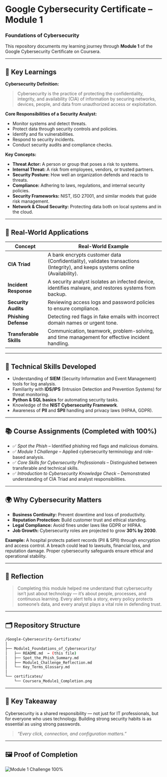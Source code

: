 # Google Cybersecurity Certificate – Module 1
### Foundations of Cybersecurity

This repository documents my learning journey through **Module 1** of the Google Cybersecurity Certificate on Coursera.

---

## 🧠 Key Learnings

**Cybersecurity Definition:**
> Cybersecurity is the practice of protecting the confidentiality, integrity, and availability (CIA) of information by securing networks, devices, people, and data from unauthorized access or exploitation.

**Core Responsibilities of a Security Analyst:**
- Monitor systems and detect threats.
- Protect data through security controls and policies.
- Identify and fix vulnerabilities.
- Respond to security incidents.
- Conduct security audits and compliance checks.

**Key Concepts:**
- **Threat Actor:** A person or group that poses a risk to systems.
- **Internal Threat:** A risk from employees, vendors, or trusted partners.
- **Security Posture:** How well an organization defends and reacts to threats.
- **Compliance:** Adhering to laws, regulations, and internal security policies.
- **Security Frameworks:** NIST, ISO 27001, and similar models that guide risk management.
- **Network & Cloud Security:** Protecting data both on local systems and in the cloud.

---

## 💼 Real-World Applications

| Concept | Real-World Example |
|----------|---------------------|
| **CIA Triad** | A bank encrypts customer data (Confidentiality), validates transactions (Integrity), and keeps systems online (Availability). |
| **Incident Response** | A security analyst isolates an infected device, identifies malware, and restores systems from backup. |
| **Security Audits** | Reviewing access logs and password policies to ensure compliance. |
| **Phishing Defense** | Detecting red flags in fake emails with incorrect domain names or urgent tone. |
| **Transferable Skills** | Communication, teamwork, problem-solving, and time management for effective incident handling. |

---

## 🧩 Technical Skills Developed
- Understanding of **SIEM** (Security Information and Event Management) tools for log analysis.
- Familiarity with **IDS/IPS** (Intrusion Detection and Prevention Systems) for threat monitoring.
- **Python & SQL basics** for automating security tasks.
- Knowledge of the **NIST Cybersecurity Framework**.
- Awareness of **PII** and **SPII** handling and privacy laws (HIPAA, GDPR).

---

## 📚 Course Assignments (Completed with 100%)
- ✅ *Spot the Phish* – Identified phishing red flags and malicious domains.
- ✅ *Module 1 Challenge* – Applied cybersecurity terminology and role-based analysis.
- ✅ *Core Skills for Cybersecurity Professionals* – Distinguished between transferable and technical skills.
- ✅ *Introduction to Cybersecurity Knowledge Check* – Demonstrated understanding of CIA Triad and analyst responsibilities.

---

## 🌍 Why Cybersecurity Matters
- **Business Continuity:** Prevent downtime and loss of productivity.
- **Reputation Protection:** Build customer trust and ethical standing.
- **Legal Compliance:** Avoid fines under laws like GDPR or HIPAA.
- **Job Growth:** Cybersecurity roles are projected to grow **30% by 2030**.

**Example:**
A hospital protects patient records (PII & SPII) through encryption and access control. A breach could lead to lawsuits, financial loss, and reputation damage. Proper cybersecurity safeguards ensure ethical and operational stability.

---

## 🧠 Reflection
> Completing this module helped me understand that cybersecurity isn’t just about technology — it’s about people, processes, and continuous learning. Every alert tells a story, every policy protects someone’s data, and every analyst plays a vital role in defending trust.

---

## 🗂️ Repository Structure
```bash
/Google-Cybersecurity-Certificate/
│
├── Module1_Foundations_of_Cybersecurity/
│   ├── README.md  ← (this file)
│   ├── Spot_the_Phish_Summary.md
│   ├── Module1_Challenge_Reflection.md
│   └── Key_Terms_Glossary.md
│
└── certificates/
    └── Coursera_Module1_Completion.png
```

---

## 🧾 Key Takeaway
Cybersecurity is a shared responsibility — not just for IT professionals, but for everyone who uses technology. Building strong security habits is as essential as using strong passwords.

> *“Every click, connection, and configuration matters.”*


---

## 🖼️ Proof of Completion

![Module 1 Challenge 100%](../certificates/Module1_Challenge_Completion.png)

